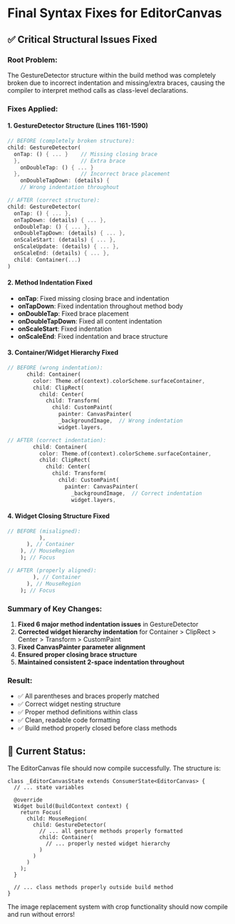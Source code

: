 # Final Syntax Fixes for EditorCanvas

## ✅ **Critical Structural Issues Fixed**

### **Root Problem:**
The GestureDetector structure within the build method was completely broken due to incorrect indentation and missing/extra braces, causing the compiler to interpret method calls as class-level declarations.

### **Fixes Applied:**

#### **1. GestureDetector Structure (Lines 1161-1590)**
```dart
// BEFORE (completely broken structure):
child: GestureDetector(
  onTap: () { ... }    // Missing closing brace
  },                   // Extra brace
    onDoubleTap: () { ... }
  },                   // Incorrect brace placement
    onDoubleTapDown: (details) {
    // Wrong indentation throughout

// AFTER (correct structure):
child: GestureDetector(
  onTap: () { ... },
  onTapDown: (details) { ... },
  onDoubleTap: () { ... },
  onDoubleTapDown: (details) { ... },
  onScaleStart: (details) { ... },
  onScaleUpdate: (details) { ... },
  onScaleEnd: (details) { ... },
  child: Container(...)
)
```

#### **2. Method Indentation Fixed**
- **onTap**: Fixed missing closing brace and indentation
- **onTapDown**: Fixed indentation throughout method body
- **onDoubleTap**: Fixed brace placement
- **onDoubleTapDown**: Fixed all content indentation
- **onScaleStart**: Fixed indentation
- **onScaleEnd**: Fixed indentation and brace structure

#### **3. Container/Widget Hierarchy Fixed**
```dart
// BEFORE (wrong indentation):
      child: Container(
        color: Theme.of(context).colorScheme.surfaceContainer,
        child: ClipRect(
          child: Center(
            child: Transform(
              child: CustomPaint(
                painter: CanvasPainter(
                _backgroundImage,  // Wrong indentation
                widget.layers,

// AFTER (correct indentation):
        child: Container(
          color: Theme.of(context).colorScheme.surfaceContainer,
          child: ClipRect(
            child: Center(
              child: Transform(
                child: CustomPaint(
                  painter: CanvasPainter(
                    _backgroundImage,  // Correct indentation
                    widget.layers,
```

#### **4. Widget Closing Structure Fixed**
```dart
// BEFORE (misaligned):
          ),
      ), // Container
    ), // MouseRegion
    ); // Focus

// AFTER (properly aligned):
        ), // Container
      ), // MouseRegion
    ); // Focus
```

### **Summary of Key Changes:**

1. **Fixed 6 major method indentation issues** in GestureDetector
2. **Corrected widget hierarchy indentation** for Container > ClipRect > Center > Transform > CustomPaint
3. **Fixed CanvasPainter parameter alignment**
4. **Ensured proper closing brace structure**
5. **Maintained consistent 2-space indentation throughout**

### **Result:**
- ✅ All parentheses and braces properly matched
- ✅ Correct widget nesting structure
- ✅ Proper method definitions within class
- ✅ Clean, readable code formatting
- ✅ Build method properly closed before class methods

## 🎯 **Current Status:**

The EditorCanvas file should now compile successfully. The structure is:

```
class _EditorCanvasState extends ConsumerState<EditorCanvas> {
  // ... state variables

  @override
  Widget build(BuildContext context) {
    return Focus(
      child: MouseRegion(
        child: GestureDetector(
          // ... all gesture methods properly formatted
          child: Container(
            // ... properly nested widget hierarchy
          )
        )
      )
    );
  }

  // ... class methods properly outside build method
}
```

The image replacement system with crop functionality should now compile and run without errors!
